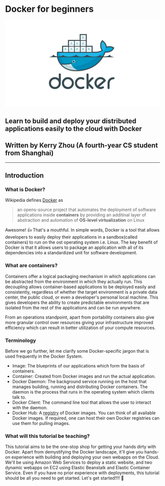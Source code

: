 # Docker for beginners

![logo](asset/logo.jpg)

## Learn to build and deploy your distributed applications easily to the cloud with Docker

## Written by Kerry Zhou (A fourth-year CS student from Shanghai)

---

## Introduction

### What is Docker?

Wikipedia defines [Docker](https://www.docker.com) as

> an opens-source project that automates the deployment of software applications inside **containers** by providing an additinal layer of abstraction and automation of **OS-level virtualization** on Linux

Awesome! 👍 That's a mouthful. In simple words, Docker is a tool that allows developers to easily deploy their applications in a sandbox(called containers) to run on the ost operating system i.e. Linux. The key benefit of Docker is that it allows users to package an application with all of its dependencies into a standardized unit for software development.

### What are containers?

Containers offer a logical packaging mechanism in which applications can be abstracted from the environment in which they actually run. This decoupling allows container-based applications to be deployed easily and consistently, regardless of whether the target environment is a private data center, the public cloud, or even a developer's personal local machine. This gives developers the ability to create predictable environments that are isolated from the rest of the applications and can be run anywhere.

From an operations standpoint, apart from portability containers also give more granular control over resources giving your infrastructure improved efficiency which can result in better utilization of your compute resources.

### Terminology

Before we go further, let me clarify some Docker-specific jargon that is used frequently in the Docker System.

- Image: The blueprints of our applications which form the basis of containers.
- Container: Created from Docker images and run the actual application.
- Docker Daemon: The background service running on the host that manages building, running and distributing Docker containers. The daemon is the process that runs in the operating system which clients talk to.
- Docker Client: The command line tool that allows the user to interact with the daemon.
- Docker Hub: A [registry](https://hub.docker.com/search?q=&type=image) of Docker images. You can think of all available Docker images. If required, one can host their own Docker registries can use them for pulling images.

### What will this tutorial be teaching?

This tutorial aims to be the one-stop shop for getting your hands dirty with Docker. Apart from demystifying the Docker landscape, it'll give you hands-on experience with building and deploying your own webapps on the Cloud. We'll be using Amazon Web Services to deploy a static website, and two dynamic webapps on EC2 using Elastic Beanstalk and Elastic Container Service. Even if you have no prior experience with deployments, this tutorial should be all you need to get started. Let's get started!!!! 🏃
